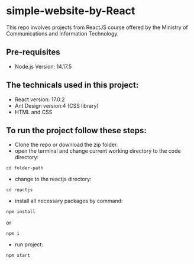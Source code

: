 # simple-website-by-React
This repo involves projects from ReactJS course offered by the Ministry of Communications and Information Technology.

Pre-requisites
--------------
- Node.js Version: 14.17.5

The technicals used in this project:
--------------
- React version: 17.0.2
- Ant Design version:4 (CSS library)
- HTML and CSS

To run the project follow these steps:
--------------
- Clone the repo or download the zip folder.
- open the terminal and change current working directory to the code directory:

``` 
cd folder-path
```
- change to the reactjs directory:
``` 
cd reactjs
```
- install all necessary packages by command:
``` 
npm install 
```
or
```
npm i
```
- run project:
``` 
npm start
``` 

